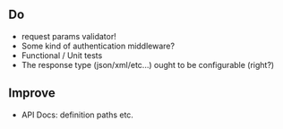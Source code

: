 ## Do

* request params validator!
* Some kind of authentication middleware?
* Functional / Unit tests
* The response type (json/xml/etc...) ought to be configurable (right?)

## Improve

* API Docs: definition paths etc. 